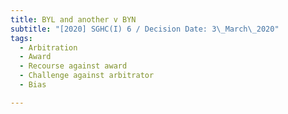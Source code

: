 ```yaml
---
title: BYL and another v BYN
subtitle: "[2020] SGHC(I) 6 / Decision Date: 3\_March\_2020"
tags:
  - Arbitration
  - Award
  - Recourse against award
  - Challenge against arbitrator
  - Bias

---
```

